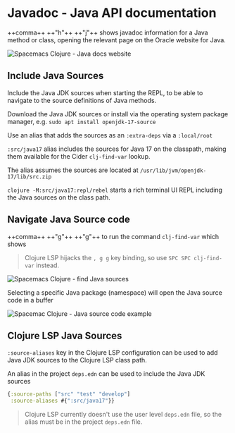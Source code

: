 # Javadoc - Java API documentation

++comma++ ++"h"++ ++"j"++ shows javadoc information for a Java method or class, opening the relevant page on the Oracle website for Java.

![Spacemacs Clojure - Java docs website](/spacemacs/images/spacemacs-clojure-docs-java-docs-website.png)


## Include Java Sources

Include the Java JDK sources when starting the REPL, to be able to navigate to the source definitions of Java methods.

Download the Java JDK sources or install via the operating system package manager, e.g. `sudo apt install openjdk-17-source`

Use an alias that adds the sources as an `:extra-deps` via a `:local/root`

`:src/java17` alias includes the sources for Java 17 on the classpath, making them available for the Cider `clj-find-var` lookup.

The alias assumes the sources are located at `/usr/lib/jvm/openjdk-17/lib/src.zip`

`clojure -M:src/java17:repl/rebel` starts a rich terminal UI REPL including the Java sources on the class path.


## Navigate Java Source code

++comma++ ++"g"++ ++"g"++ to run the command `clj-find-var` which shows

> Clojure LSP hijacks the `, g g` key binding, so use `SPC SPC clj-find-var` instead.

![Spacemacs Clojure - find Java sources](/spacemacs/images/spacemacs-clojure-java-find-var.png)

Selecting a specific Java package (namespace) will open the  Java source code in a buffer

![Spacemac Clojure - Java source code example](/spacemacs/images/spacemacs-clojure-find-var-java-source-code.png)


## Clojure LSP Java Sources

`:source-aliases` key in the Clojure LSP configuration can be used to add Java JDK sources to the Clojure LSP class path.

An alias in the project `deps.edn` can be used to include the Java JDK sources

```clojure
{:source-paths ["src" "test" "develop"]
 :source-aliases #{":src/java17"}}
```

> Clojure LSP currently doesn't use the user level `deps.edn` file, so the alias must be in the project `deps.edn` file.
